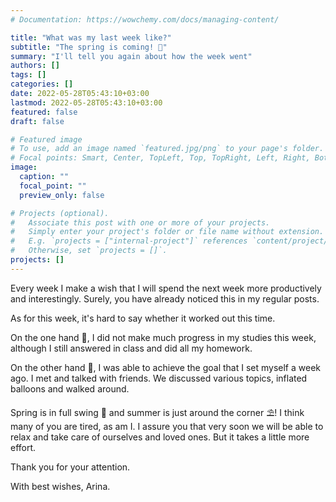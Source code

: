 ```yaml
---
# Documentation: https://wowchemy.com/docs/managing-content/

title: "What was my last week like?"
subtitle: "The spring is coming! 🌱"
summary: "I'll tell you again about how the week went"
authors: []
tags: []
categories: []
date: 2022-05-28T05:43:10+03:00
lastmod: 2022-05-28T05:43:10+03:00
featured: false
draft: false

# Featured image
# To use, add an image named `featured.jpg/png` to your page's folder.
# Focal points: Smart, Center, TopLeft, Top, TopRight, Left, Right, BottomLeft, Bottom, BottomRight.
image:
  caption: ""
  focal_point: ""
  preview_only: false

# Projects (optional).
#   Associate this post with one or more of your projects.
#   Simply enter your project's folder or file name without extension.
#   E.g. `projects = ["internal-project"]` references `content/project/deep-learning/index.md`.
#   Otherwise, set `projects = []`.
projects: []
---
```


Every week I make a wish that I will spend the next week more productively and interestingly. Surely, you have already noticed this in my regular posts.

As for this week, it's hard to say whether it worked out this time.

On the one hand 🐇, I did not make much progress in my studies this week, although I still answered in class and did all my homework.

On the other hand 🐤, I was able to achieve the goal that I set myself a week ago. I met and talked with friends. We discussed various topics, inflated balloons and walked around.

Spring is in full swing 🍃 and summer is just around the corner ⛱️! I think many of you are tired, as am I. I assure you that very soon we will be able to relax and take care of ourselves and loved ones. But it takes a little more effort.

Thank you for your attention.

With best wishes, Arina.

